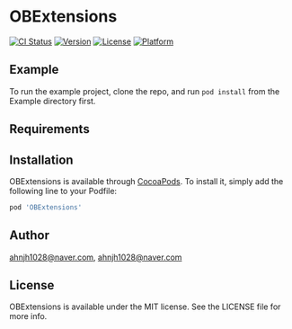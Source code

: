 # OBExtensions

[![CI Status](https://img.shields.io/travis/ahnjh1028@naver.com/OBExtensions.svg?style=flat)](https://travis-ci.org/ahnjh1028@naver.com/OBExtensions)
[![Version](https://img.shields.io/cocoapods/v/OBExtensions.svg?style=flat)](https://cocoapods.org/pods/OBExtensions)
[![License](https://img.shields.io/cocoapods/l/OBExtensions.svg?style=flat)](https://cocoapods.org/pods/OBExtensions)
[![Platform](https://img.shields.io/cocoapods/p/OBExtensions.svg?style=flat)](https://cocoapods.org/pods/OBExtensions)

## Example

To run the example project, clone the repo, and run `pod install` from the Example directory first.

## Requirements

## Installation

OBExtensions is available through [CocoaPods](https://cocoapods.org). To install
it, simply add the following line to your Podfile:

```ruby
pod 'OBExtensions'
```

## Author

ahnjh1028@naver.com, ahnjh1028@naver.com

## License

OBExtensions is available under the MIT license. See the LICENSE file for more info.

